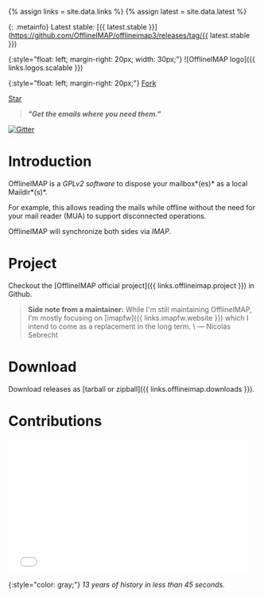 
{% assign links = site.data.links %}
{% assign latest = site.data.latest %}


<!--

Duplicate the less possible information that should stand in the README at
Github.

-->

{: .metainfo}
Latest stable: [{{ latest.stable }}](https://github.com/OfflineIMAP/offlineimap3/releases/tag/{{ latest.stable }})

{:style="float: left; margin-right: 20px; width: 30px;"}
![OfflineIMAP logo]({{ links.logos.scalable }})

{:style="float: left; margin-right: 20px;"}
<a class="github-button"
href="https://github.com/OfflineIMAP/offlineimap3/fork"
data-icon="octicon-repo-forked" data-style="mega"
data-count-href="/OfflineIMAP/offlineimap3/network"
data-count-api="/repos/OfflineIMAP/offlineimap3#forks_count"
data-count-aria-label="# forks on GitHub" aria-label="Fork
OfflineIMAP/offlineimap3 on GitHub">Fork</a>

<a class="github-button" href="https://github.com/OfflineIMAP/offlineimap3"
data-icon="octicon-star" data-style="mega"
data-count-href="/OfflineIMAP/offlineimap3/stargazers"
data-count-api="/repos/OfflineIMAP/offlineimap3#stargazers_count"
data-count-aria-label="# stargazers on GitHub" aria-label="Star
OfflineIMAP/offlineimap3 on GitHub">Star</a>

<script async defer id="github-bjs" src="https://buttons.github.io/buttons.js"></script>


> ***"Get the emails where you need them."***

[![Gitter](https://badges.gitter.im/OfflineIMAP/offlineimap3.svg)](https://gitter.im/OfflineIMAP/offlineimap3?utm_source=badge&utm_medium=badge&utm_campaign=pr-badge)

# Introduction

OfflineIMAP is a *GPLv2 software* to dispose your mailbox*(es)* as a local Maildir*(s)*.

For example, this allows reading the mails while offline without the need for
your mail reader (MUA) to support disconnected operations.

OfflineIMAP will synchronize both sides via *IMAP*.

# Project

Checkout the [OfflineIMAP official project]({{ links.offlineimap.project }}) in Github.

> **Side note from a maintainer:**
While I'm still maintaining OfflineIMAP, I'm mostly focusing on [imapfw]({{
links.imapfw.website }}) which I intend to come as a replacement in the long term.
\\
― Nicolas Sebrecht

# Download

Download releases as [tarball or zipball]({{ links.offlineimap.downloads }}).

# Contributions

<iframe frameborder="0" width="480" height="270"
src="//www.dailymotion.com/embed/video/x3usii9" allowfullscreen></iframe>

{:style="color: gray;"}
*13 years of history in less than 45 seconds.*


<!--
vim: spelllang=en ts=2 expandtab:
-->
